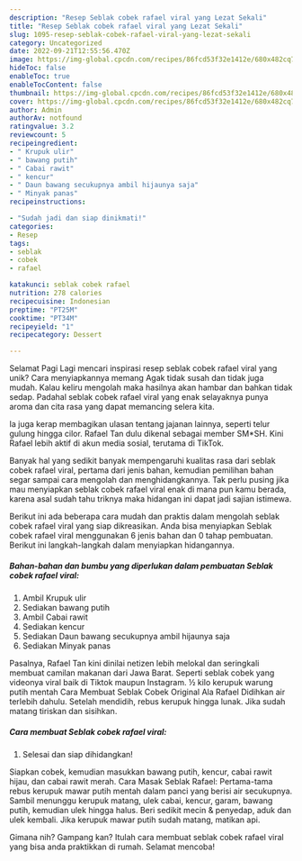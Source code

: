 ```yaml
---
description: "Resep Seblak cobek rafael viral yang Lezat Sekali"
title: "Resep Seblak cobek rafael viral yang Lezat Sekali"
slug: 1095-resep-seblak-cobek-rafael-viral-yang-lezat-sekali
category: Uncategorized
date: 2022-09-21T12:55:56.470Z
image: https://img-global.cpcdn.com/recipes/86fcd53f32e1412e/680x482cq70/seblak-cobek-rafael-viral-foto-resep-utama.jpg
hideToc: false
enableToc: true
enableTocContent: false
thumbnail: https://img-global.cpcdn.com/recipes/86fcd53f32e1412e/680x482cq70/seblak-cobek-rafael-viral-foto-resep-utama.jpg
cover: https://img-global.cpcdn.com/recipes/86fcd53f32e1412e/680x482cq70/seblak-cobek-rafael-viral-foto-resep-utama.jpg
author: Admin
authorAv: notfound
ratingvalue: 3.2
reviewcount: 5
recipeingredient:
- " Krupuk ulir"
- " bawang putih"
- " Cabai rawit"
- " kencur"
- " Daun bawang secukupnya ambil hijaunya saja"
- " Minyak panas"
recipeinstructions:

- "Sudah jadi dan siap dinikmati!"
categories:
- Resep
tags:
- seblak
- cobek
- rafael

katakunci: seblak cobek rafael 
nutrition: 278 calories
recipecuisine: Indonesian
preptime: "PT25M"
cooktime: "PT34M"
recipeyield: "1"
recipecategory: Dessert

---
```



Selamat Pagi Lagi mencari inspirasi resep seblak cobek rafael viral yang unik? Cara menyiapkannya memang Agak tidak susah dan tidak juga mudah. Kalau keliru mengolah maka hasilnya akan hambar dan bahkan tidak sedap. Padahal seblak cobek rafael viral yang enak selayaknya punya aroma dan cita rasa yang dapat memancing selera kita.


Ia juga kerap membagikan ulasan tentang jajanan lainnya, seperti telur gulung hingga cilor. Rafael Tan dulu dikenal sebagai member SM*SH. Kini Rafael lebih aktif di akun media sosial, terutama di TikTok.

Banyak hal yang sedikit banyak mempengaruhi kualitas rasa dari seblak cobek rafael viral, pertama dari jenis bahan, kemudian pemilihan bahan segar sampai cara mengolah dan menghidangkannya. Tak perlu pusing jika mau menyiapkan seblak cobek rafael viral enak di mana pun kamu berada, karena asal sudah tahu triknya maka hidangan ini dapat jadi sajian istimewa.


Berikut ini ada beberapa cara mudah dan praktis dalam mengolah seblak cobek rafael viral yang siap dikreasikan. Anda bisa menyiapkan Seblak cobek rafael viral menggunakan 6 jenis bahan dan 0 tahap pembuatan. Berikut ini langkah-langkah dalam menyiapkan hidangannya.

<!--inarticleads1-->

##### Bahan-bahan dan bumbu yang diperlukan dalam pembuatan Seblak cobek rafael viral:

1. Ambil  Krupuk ulir
1. Sediakan  bawang putih
1. Ambil  Cabai rawit
1. Sediakan  kencur
1. Sediakan  Daun bawang secukupnya ambil hijaunya saja
1. Sediakan  Minyak panas


Pasalnya, Rafael Tan kini dinilai netizen lebih melokal dan seringkali membuat camilan makanan dari Jawa Barat. Seperti seblak cobek yang videonya viral baik di Tiktok maupun Instagram. ½ kilo kerupuk warung putih mentah Cara Membuat Seblak Cobek Original Ala Rafael Didihkan air terlebih dahulu. Setelah mendidih, rebus kerupuk hingga lunak. Jika sudah matang tiriskan dan sisihkan. 

<!--inarticleads2-->

##### Cara membuat Seblak cobek rafael viral:


1. Selesai dan siap dihidangkan!

Siapkan cobek, kemudian masukkan bawang putih, kencur, cabai rawit hijau, dan cabai rawit merah. Cara Masak Seblak Rafael: Pertama-tama rebus kerupuk mawar putih mentah dalam panci yang berisi air secukupnya. Sambil menunggu kerupuk matang, ulek cabai, kencur, garam, bawang putih, kemudian ulek hingga halus. Beri sedikit mecin &amp; penyedap, aduk dan ulek kembali. Jika kerupuk mawar putih sudah matang, matikan api. 

Gimana nih? Gampang kan? Itulah cara membuat seblak cobek rafael viral yang bisa anda praktikkan di rumah. Selamat mencoba!

